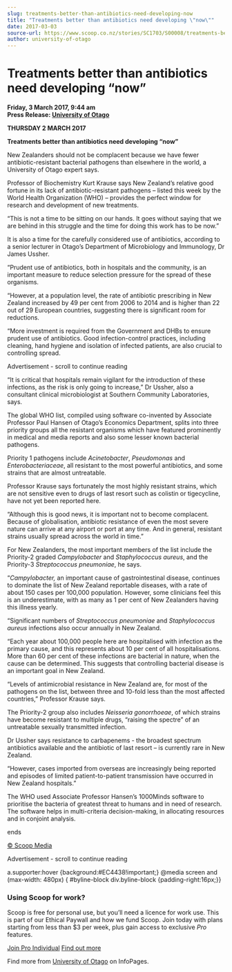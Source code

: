 ```yaml
---
slug: treatments-better-than-antibiotics-need-developing-now
title: "Treatments better than antibiotics need developing \"now\""
date: 2017-03-03
source-url: https://www.scoop.co.nz/stories/SC1703/S00008/treatments-better-than-antibiotics-need-developing-now.htm
author: university-of-otago
---
```

Treatments better than antibiotics need developing “now”
========================================================

**Friday, 3 March 2017, 9:44 am**  
**Press Release: [University of Otago](https://info.scoop.co.nz/University_of_Otago)**

**THURSDAY 2 MARCH 2017**

**Treatments better than antibiotics need developing “now”**

  
New Zealanders should not be complacent because we have fewer antibiotic-resistant bacterial pathogens than elsewhere in the world, a University of Otago expert says.

Professor of Biochemistry Kurt Krause says New Zealand’s relative good fortune in its lack of antibiotic-resistant pathogens – listed this week by the World Health Organization (WHO) – provides the perfect window for research and development of new treatments.

“This is not a time to be sitting on our hands. It goes without saying that we are behind in this struggle and the time for doing this work has to be now.”

It is also a time for the carefully considered use of antibiotics, according to a senior lecturer in Otago’s Department of Microbiology and Immunology, Dr James Ussher.

“Prudent use of antibiotics, both in hospitals and the community, is an important measure to reduce selection pressure for the spread of these organisms.

“However, at a population level, the rate of antibiotic prescribing in New Zealand increased by 49 per cent from 2006 to 2014 and is higher than 22 out of 29 European countries, suggesting there is significant room for reductions.

“More investment is required from the Government and DHBs to ensure prudent use of antibiotics. Good infection-control practices, including cleaning, hand hygiene and isolation of infected patients, are also crucial to controlling spread.

Advertisement - scroll to continue reading





“It is critical that hospitals remain vigilant for the introduction of these infections, as the risk is only going to increase,” Dr Ussher, also a consultant clinical microbiologist at Southern Community Laboratories, says.

The global WHO list, compiled using software co-invented by Associate Professor Paul Hansen of Otago’s Economics Department, splits into three priority groups all the resistant organisms which have featured prominently in medical and media reports and also some lesser known bacterial pathogens.

Priority 1 pathogens include _Acinetobacter_, _Pseudomonas_ and _Enterobacteriaceae_, all resistant to the most powerful antibiotics, and some strains that are almost untreatable.

Professor Krause says fortunately the most highly resistant strains, which are not sensitive even to drugs of last resort such as colistin or tigecycline, have not yet been reported here.

“Although this is good news, it is important not to become complacent. Because of globalisation, antibiotic resistance of even the most severe nature can arrive at any airport or port at any time. And in general, resistant strains usually spread across the world in time.”

For New Zealanders, the most important members of the list include the Priority-2 graded _Campylobacter_ and _Staphylococcus aureus_, and the Priority-3 _Streptococcus pneumoniae_, he says.

“_Campylobacter,_ an important cause of gastrointestinal disease, continues to dominate the list of New Zealand reportable diseases, with a rate of about 150 cases per 100,000 population. However, some clinicians feel this is an underestimate, with as many as 1 per cent of New Zealanders having this illness yearly.

“Significant numbers of _Streptococcus pneumoniae_ and _Staphylococcus aureus_ infections also occur annually in New Zealand.

“Each year about 100,000 people here are hospitalised with infection as the primary cause, and this represents about 10 per cent of all hospitalisations. More than 60 per cent of these infections are bacterial in nature, when the cause can be determined. This suggests that controlling bacterial disease is an important goal in New Zealand.

“Levels of antimicrobial resistance in New Zealand are, for most of the pathogens on the list, between three and 10-fold less than the most affected countries,” Professor Krause says.

The Priority-2 group also includes _Neisseria gonorrhoeae_, of which strains have become resistant to multiple drugs, “raising the spectre” of an untreatable sexually transmitted infection.

Dr Ussher says resistance to carbapenems - the broadest spectrum antibiotics available and the antibiotic of last resort – is currently rare in New Zealand.

“However, cases imported from overseas are increasingly being reported and episodes of limited patient-to-patient transmission have occurred in New Zealand hospitals.”

The WHO used Associate Professor Hansen’s 1000Minds software to prioritise the bacteria of greatest threat to humans and in need of research. The software helps in multi-criteria decision-making, in allocating resources and in conjoint analysis.

  
ends

[© Scoop Media](http://www.scoop.co.nz/about/terms.html)  

Advertisement - scroll to continue reading



a.supporter:hover {background:#EC4438!important;} @media screen and (max-width: 480px) { #byline-block div.byline-block {padding-right:16px;}}

### Using Scoop for work?

Scoop is free for personal use, but you’ll need a licence for work use. This is part of our Ethical Paywall and how we fund Scoop. Join today with plans starting from less than $3 per week, plus gain access to exclusive _Pro_ features.  
  
[Join Pro Individual](https://pro.scoop.co.nz/Individual/?from=ProIn24) [Find out more](https://pro.scoop.co.nz/using-scoop-for-work/?from=ProIn24)

Find more from [University of Otago](https://info.scoop.co.nz/University_of_Otago) on InfoPages.